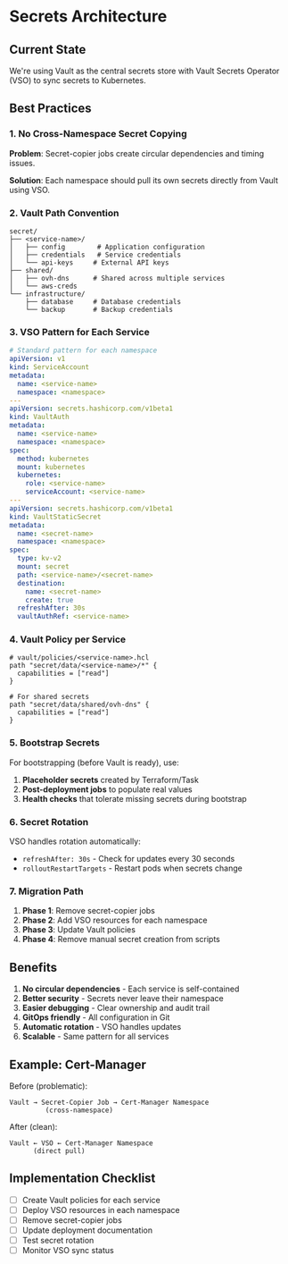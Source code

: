 # Secrets Architecture

## Current State
We're using Vault as the central secrets store with Vault Secrets Operator (VSO) to sync secrets to Kubernetes.

## Best Practices

### 1. No Cross-Namespace Secret Copying
**Problem**: Secret-copier jobs create circular dependencies and timing issues.

**Solution**: Each namespace should pull its own secrets directly from Vault using VSO.

### 2. Vault Path Convention
```
secret/
├── <service-name>/
│   ├── config        # Application configuration
│   ├── credentials   # Service credentials
│   └── api-keys     # External API keys
├── shared/
│   ├── ovh-dns      # Shared across multiple services
│   └── aws-creds
└── infrastructure/
    ├── database     # Database credentials
    └── backup       # Backup credentials
```

### 3. VSO Pattern for Each Service

```yaml
# Standard pattern for each namespace
apiVersion: v1
kind: ServiceAccount
metadata:
  name: <service-name>
  namespace: <namespace>
---
apiVersion: secrets.hashicorp.com/v1beta1
kind: VaultAuth
metadata:
  name: <service-name>
  namespace: <namespace>
spec:
  method: kubernetes
  mount: kubernetes
  kubernetes:
    role: <service-name>
    serviceAccount: <service-name>
---
apiVersion: secrets.hashicorp.com/v1beta1
kind: VaultStaticSecret
metadata:
  name: <secret-name>
  namespace: <namespace>
spec:
  type: kv-v2
  mount: secret
  path: <service-name>/<secret-name>
  destination:
    name: <secret-name>
    create: true
  refreshAfter: 30s
  vaultAuthRef: <service-name>
```

### 4. Vault Policy per Service

```hcl
# vault/policies/<service-name>.hcl
path "secret/data/<service-name>/*" {
  capabilities = ["read"]
}

# For shared secrets
path "secret/data/shared/ovh-dns" {
  capabilities = ["read"]
}
```

### 5. Bootstrap Secrets

For bootstrapping (before Vault is ready), use:

1. **Placeholder secrets** created by Terraform/Task
2. **Post-deployment jobs** to populate real values
3. **Health checks** that tolerate missing secrets during bootstrap

### 6. Secret Rotation

VSO handles rotation automatically:
- `refreshAfter: 30s` - Check for updates every 30 seconds
- `rolloutRestartTargets` - Restart pods when secrets change

### 7. Migration Path

1. **Phase 1**: Remove secret-copier jobs
2. **Phase 2**: Add VSO resources for each namespace
3. **Phase 3**: Update Vault policies
4. **Phase 4**: Remove manual secret creation from scripts

## Benefits

1. **No circular dependencies** - Each service is self-contained
2. **Better security** - Secrets never leave their namespace
3. **Easier debugging** - Clear ownership and audit trail
4. **GitOps friendly** - All configuration in Git
5. **Automatic rotation** - VSO handles updates
6. **Scalable** - Same pattern for all services

## Example: Cert-Manager

Before (problematic):
```
Vault → Secret-Copier Job → Cert-Manager Namespace
         (cross-namespace)
```

After (clean):
```
Vault ← VSO ← Cert-Manager Namespace
      (direct pull)
```

## Implementation Checklist

- [ ] Create Vault policies for each service
- [ ] Deploy VSO resources in each namespace
- [ ] Remove secret-copier jobs
- [ ] Update deployment documentation
- [ ] Test secret rotation
- [ ] Monitor VSO sync status